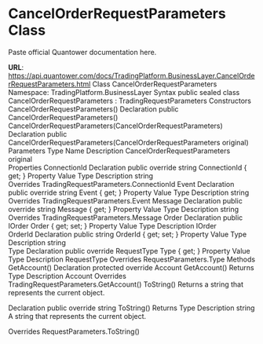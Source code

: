 # CancelOrderRequestParameters Class

Paste official Quantower documentation here.

**URL**: https://api.quantower.com/docs/TradingPlatform.BusinessLayer.CancelOrderRequestParameters.html
Class CancelOrderRequestParameters
Namespace: TradingPlatform.BusinessLayer
Syntax
public sealed class CancelOrderRequestParameters : TradingRequestParameters
Constructors
CancelOrderRequestParameters()
Declaration
public CancelOrderRequestParameters()
CancelOrderRequestParameters(CancelOrderRequestParameters)
Declaration
public CancelOrderRequestParameters(CancelOrderRequestParameters original)
Parameters
Type	Name	Description
CancelOrderRequestParameters	original	
Properties
ConnectionId
Declaration
public override string ConnectionId { get; }
Property Value
Type	Description
string	
Overrides
TradingRequestParameters.ConnectionId
Event
Declaration
public override string Event { get; }
Property Value
Type	Description
string	
Overrides
TradingRequestParameters.Event
Message
Declaration
public override string Message { get; }
Property Value
Type	Description
string	
Overrides
TradingRequestParameters.Message
Order
Declaration
public IOrder Order { get; set; }
Property Value
Type	Description
IOrder	
OrderId
Declaration
public string OrderId { get; set; }
Property Value
Type	Description
string	
Type
Declaration
public override RequestType Type { get; }
Property Value
Type	Description
RequestType	
Overrides
RequestParameters.Type
Methods
GetAccount()
Declaration
protected override Account GetAccount()
Returns
Type	Description
Account	
Overrides
TradingRequestParameters.GetAccount()
ToString()
Returns a string that represents the current object.

Declaration
public override string ToString()
Returns
Type	Description
string	
A string that represents the current object.

Overrides
RequestParameters.ToString()